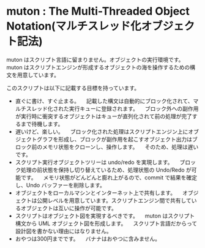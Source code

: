 # muton : The Multi-Threaded Object Notation(マルチスレッド化オブジェクト記法)

muton はスクリプト言語に留まりません。オブジェクトの実行環境です。
muton はスクリプトエンジンが形成するオブジェクトの海を操作するための構文を用意しています。

このスクリプトは以下に記載する目標を持っています。
+ 直ぐに書け、すぐ止まる。
　記載した構文は自動的にブロック化されて、マルチスレッド化された実行キューに登録されます。
　ブロック外への副作用が実行時に衝突するオブジェクトはキューが直列化されて前の処理が完了するまで待機します。
+ 遅いけど、楽しい。
　ブロック化された処理はスクリプトエンジン上にオブジェクトグラフを形成し、ブロックが副作用を起こすオブジェクト出力はブロック前のメモリ状態をクローンし、操作します。
　そのため、処理は遅いです。
+ スクリプト実行オブジェクトツリーは undo/redo を実現します。
　ブロック処理の前状態を保持し切り替えているため、処理状態の Undo/Redo が可能です。
　メモリ状態がどんどんと膨れ上がるので、commit で結果を確定し、Undo バッファーを削除します。
+ オブジェクトをローカルマシンとインターネット上で共有します。
　オブジェクトは公開レベルを用意しています。スクリプトエンジン間で共有しているオブジェクトは互いに操作が可能です。
+ スクリプトはオブジェクト図を実現するべきです。
　muton はスクリプト構文から UML オブジェクト図を形成します。
　スクリプト言語だからって設計図を書かない理由にはなりません。
+ おやつは300円までです。
　バナナはおやつに含みません。



